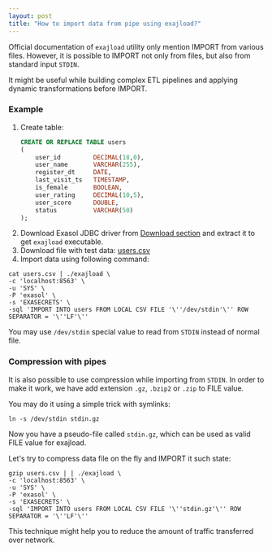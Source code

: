 ```yaml
---
layout: post
title: "How to import data from pipe using exajload?"
---
```


Official documentation of `exajload` utility only mention IMPORT from various files. However, it is possible to IMPORT not only from files, but also from standard input `STDIN`.

It might be useful while building complex ETL pipelines and applying dynamic transformations before IMPORT.

### Example

1. Create table:
    ```sql
    CREATE OR REPLACE TABLE users
    (
        user_id         DECIMAL(18,0),
        user_name       VARCHAR(255),
        register_dt     DATE,
        last_visit_ts   TIMESTAMP,
        is_female       BOOLEAN,
        user_rating     DECIMAL(10,5),
        user_score      DOUBLE,
        status          VARCHAR(50)
    );
    ```
2. Download Exasol JDBC driver from [Download section](https://www.exasol.com/portal/display/DOWNLOAD/) and extract it to get `exajload` executable.
3. Download file with test data: [users.csv](/assets/data/users.csv)
4. Import data using following command:

```
cat users.csv | ./exajload \
-c 'localhost:8563' \
-u 'SYS' \
-P 'exasol' \
-s 'EXASECRETS' \
-sql 'IMPORT INTO users FROM LOCAL CSV FILE '\''/dev/stdin'\'' ROW SEPARATOR = '\''LF'\''
```

You may use `/dev/stdin` special value to read from `STDIN` instead of normal file.

### Compression with pipes

It is also possible to use compression while importing from `STDIN`. In order to make it work, we have add extension `.gz`, `.bzip2` or `.zip` to FILE value.

You may do it using a simple trick with symlinks:

```
ln -s /dev/stdin stdin.gz
```

Now you have a pseudo-file called `stdin.gz`, which can be used as valid FILE value for exajload.

Let's try to compress data file on the fly and IMPORT it such state:

```
gzip users.csv | | ./exajload \
-c 'localhost:8563' \
-u 'SYS' \
-P 'exasol' \
-s 'EXASECRETS' \
-sql 'IMPORT INTO users FROM LOCAL CSV FILE '\''stdin.gz'\'' ROW SEPARATOR = '\''LF'\''
```

This technique might help you to reduce the amount of traffic transferred over network.
